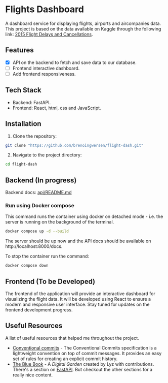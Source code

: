 # Flights Dashboard

A dashboard service for displaying flights, airports and aircompanies data. This project is based on the data available on Kaggle through the following link: [2015 Flight Delays and Cancellations](https://www.kaggle.com/datasets/usdot/flight-delays).

## Features
- [x] API on the backend to fetch and save data to our database.
- [ ] Frontend interactive dashboard.
- [ ] Add frontend responsiveness.

## Tech Stack
- Backend: FastAPI.
- Frontend: React, html, css and JavaScript.

## Installation
1. Clone the repository:
```bash
git clone "https://github.com/brenoingwersen/flight-dash.git"
```

2. Navigate to the project directory:
```bash
cd flight-dash
```

## Backend (In progress)
Backend docs: [api/README.md](https://github.com/brenoingwersen/flight-dash/tree/main/api)

### Run using Docker compose
This command runs the container using docker on detached mode - i.e. the server is running on the background of the terminal.
```bash
docker compose up -d --build
```
The server should be up now and the API docs should be available on http://localhost:8000/docs.

To stop the container run the command:
```bash
docker compose down
```

## Frontend (To be Developed)
The frontend of the application will provide an interactive dashboard for visualizing the flight data. It will be developed using React to ensure a modern and responsive user interface. Stay tuned for updates on the frontend development progress.

## Useful Resources
A list of useful resources that helped me throughout the project.

- [Conventional commits](https://www.conventionalcommits.org/en/v1.0.0/) - The Conventional Commits specification is a lightweight convention on top of commit messages. It provides an easy set of rules for creating an explicit commit history.
- [The Blue Book](https://lyz-code.github.io/blue-book/) - A *Digital Garden* created by Lyz with contributions. There's a section on [FastAPI](https://lyz-code.github.io/blue-book/fastapi/). But checkout the other sections for a really nice content.